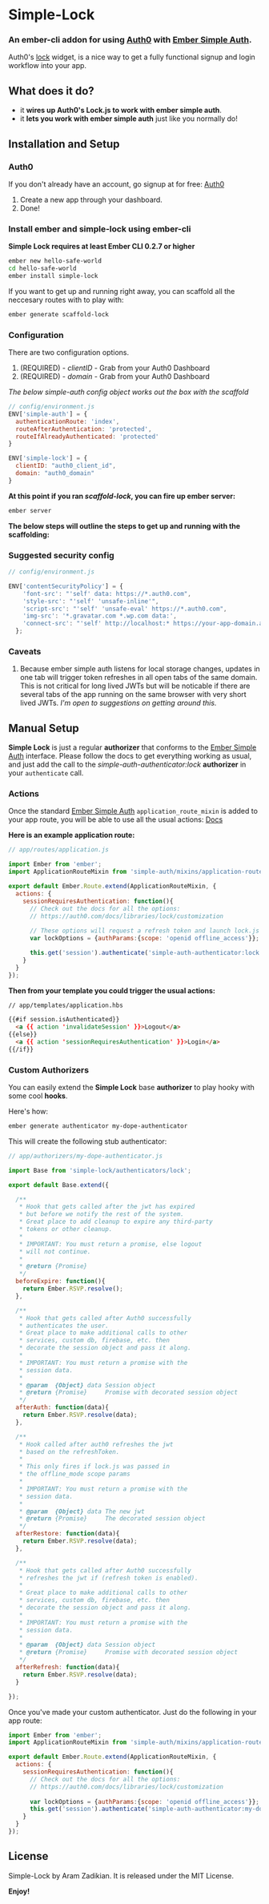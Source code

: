 # Simple-Lock
### An ember-cli addon for using [Auth0](https://auth0.com/) with [Ember Simple Auth](https://github.com/simplabs/ember-simple-auth).

Auth0's [lock](https://github.com/auth0/lock) widget, is a nice way to get a fully functional signup and login workflow into your app.

## What does it do?

* it __wires up Auth0's Lock.js to work with ember simple auth__.
* it __lets you work with ember simple auth__ just like you normally do!

## Installation and Setup

### Auth0

If you don't already have an account, go signup at for free: [Auth0](https://auth0.com/)

1. Create a new app through your dashboard.
2. Done!

### Install ember and simple-lock using ember-cli

__Simple Lock requires at least Ember CLI 0.2.7 or higher__

```bash
ember new hello-safe-world
cd hello-safe-world
ember install simple-lock
```

If you want to get up and running right away, you can scaffold all the neccesary routes with to play with:

```bash
ember generate scaffold-lock
```

### Configuration

There are two configuration options.

1. (REQUIRED) - _clientID_ - Grab from your Auth0 Dashboard
2. (REQUIRED) - _domain_ - Grab from your Auth0 Dashboard

*The below simple-auth config object works out the box with the scaffold*

```js
// config/environment.js
ENV['simple-auth'] = {
  authenticationRoute: 'index',
  routeAfterAuthentication: 'protected',
  routeIfAlreadyAuthenticated: 'protected'
}

ENV['simple-lock'] = {
  clientID: "auth0_client_id",
  domain: "auth0_domain"
}
```

__At this point if you ran *scaffold-lock*, you can fire up ember server:__

```bash
ember server
```
__The below steps will outline the steps to get up and running with the scaffolding:__

### Suggested security config

```js
// config/environment.js

ENV['contentSecurityPolicy'] = {
    'font-src': "'self' data: https://*.auth0.com",
    'style-src': "'self' 'unsafe-inline'",
    'script-src': "'self' 'unsafe-eval' https://*.auth0.com",
    'img-src': '*.gravatar.com *.wp.com data:',
    'connect-src': "'self' http://localhost:* https://your-app-domain.auth0.com"
  };

```

### Caveats

1. Because ember simple auth listens for local storage changes, updates in one tab will trigger token refreshes in all open tabs of the same domain. This is not critical for long lived JWTs but will be noticable if there are several tabs of the app running on the same browser with very short lived JWTs.
*I'm open to suggestions on getting around this.*


## Manual Setup

__Simple Lock__ is just a regular __authorizer__ that conforms to the [Ember Simple Auth](https://github.com/simplabs/ember-simple-auth) interface. Please follow the docs to get everything working as usual, and just add the call to the *simple-auth-authenticator:lock* __authorizer__ in your ```authenticate``` call.

### Actions

Once the standard [Ember Simple Auth](https://github.com/simplabs/ember-simple-auth) ```application_route_mixin``` is added to your app route, you will be able to use all the usual actions: [Docs](https://github.com/simplabs/ember-simple-auth)

__Here is an example application route:__

```js
// app/routes/application.js

import Ember from 'ember';
import ApplicationRouteMixin from 'simple-auth/mixins/application-route-mixin';

export default Ember.Route.extend(ApplicationRouteMixin, {
  actions: {
    sessionRequiresAuthentication: function(){
      // Check out the docs for all the options: 
      // https://auth0.com/docs/libraries/lock/customization
      
      // These options will request a refresh token and launch lock.js in popup mode by default
      var lockOptions = {authParams:{scope: 'openid offline_access'}};

      this.get('session').authenticate('simple-auth-authenticator:lock', lockOptions);
    }
  }
});
```

__Then from your template you could trigger the usual actions:__

```html
// app/templates/application.hbs

{{#if session.isAuthenticated}}
  <a {{ action 'invalidateSession' }}>Logout</a>
{{else}}
  <a {{ action 'sessionRequiresAuthentication' }}>Login</a>
{{/if}}
```

### Custom Authorizers

You can easily extend the __Simple Lock__ base __authorizer__ to play hooky with some cool __hooks__.

Here's how:

```bash
ember generate authenticator my-dope-authenticator
```

This will create the following stub authenticator:

```js
// app/authorizers/my-dope-authenticator.js

import Base from 'simple-lock/authenticators/lock';

export default Base.extend({

  /**
   * Hook that gets called after the jwt has expired
   * but before we notify the rest of the system.
   * Great place to add cleanup to expire any third-party
   * tokens or other cleanup.
   *
   * IMPORTANT: You must return a promise, else logout
   * will not continue.
   * 
   * @return {Promise}
   */
  beforeExpire: function(){
    return Ember.RSVP.resolve();
  },

  /**
   * Hook that gets called after Auth0 successfully
   * authenticates the user.
   * Great place to make additional calls to other
   * services, custom db, firebase, etc. then
   * decorate the session object and pass it along.
   *
   * IMPORTANT: You must return a promise with the 
   * session data.
   * 
   * @param  {Object} data Session object
   * @return {Promise}     Promise with decorated session object
   */
  afterAuth: function(data){
    return Ember.RSVP.resolve(data);
  },

  /**
   * Hook called after auth0 refreshes the jwt
   * based on the refreshToken.
   *
   * This only fires if lock.js was passed in
   * the offline_mode scope params
   *
   * IMPORTANT: You must return a promise with the 
   * session data.
   * 
   * @param  {Object} data The new jwt
   * @return {Promise}     The decorated session object
   */
  afterRestore: function(data){
    return Ember.RSVP.resolve(data);
  },

  /**
   * Hook that gets called after Auth0 successfully
   * refreshes the jwt if (refresh token is enabled).
   * 
   * Great place to make additional calls to other
   * services, custom db, firebase, etc. then
   * decorate the session object and pass it along.
   *
   * IMPORTANT: You must return a promise with the 
   * session data.
   * 
   * @param  {Object} data Session object
   * @return {Promise}     Promise with decorated session object
   */
  afterRefresh: function(data){
    return Ember.RSVP.resolve(data);
  }

});

```

Once you've made your custom authenticator. Just do the following in your app route:

```js
import Ember from 'ember';
import ApplicationRouteMixin from 'simple-auth/mixins/application-route-mixin';

export default Ember.Route.extend(ApplicationRouteMixin, {
  actions: {
    sessionRequiresAuthentication: function(){
      // Check out the docs for all the options: 
      // https://auth0.com/docs/libraries/lock/customization
      
      var lockOptions = {authParams:{scope: 'openid offline_access'}};
      this.get('session').authenticate('simple-auth-authenticator:my-dope-authenticator', lockOptions);
    }
  }
});

```

## License

Simple-Lock by Aram Zadikian. It is released under the MIT License.

__Enjoy!__